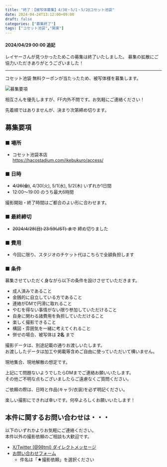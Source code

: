 ```yaml
---
title: "終了：【被写体募集】4/30・5/1・5/2@コセット池袋"
date: 2024-04-24T13:12:00+09:00
draft: false
categories: ["募集終了"]
tags: ["コセット池袋","関東"]
---
```


#### 2024/04/29 00:00 追記

レイヤーさんが見つかったためこの募集は終了いたしました。
募集の拡散にご協力いただきありがとうございました！

---

コセット池袋 無料クーポンが当たったため、被写体様を募集します。

![募集要項](/posts/2024/042401/coset_finish.webp)

相互さんを優先しますが、FF内外不問です。お気軽にご連絡ください！

先着順ではありませんが、決まり次第締め切ります。

## 募集要項

### ■ 場所

* コセット池袋本店  
https://hacostadium.com/ikebukuro/access/

### ■ 日時

* ~~4/26(金)~~, 4/30(火), 5/1(水), 5/2(木) いずれか1日間
* 12:00〜19:00 のうち最大6時間

撮影開始・終了時間はご都合のよい形に合わせます。

### ■ 最終締切

* ~~2024/4/28(日) 23:59(JST) まで~~ 締め切りました

### ■ 費用

* 今回に限り、スタジオのチケット代はこちらで全額負担します


### ■ 条件

募集させていただく身ながら以下の条件を設けさせていただきます。

* 成人済みであること
* 金銭的に自立している方であること
* 連絡がDMで円滑に取れること
* やむを得ない事情がない限り参加していただけること
* 自身に関わる諸費用を負担していただけること
* 楽しく撮影できること
* 構図・雰囲気を一緒に考えてくれること
* 併せの場合、被写体は **2名** まで

撮影データは、別途記載の通りお渡しいたします。  
お渡ししたデータは加工や掲載等含めご自由に使っていただいて構いません。

現地集合、現地解散の想定です。

上記にて問題ないようでしたらDMまでご連絡お願いいたします。  
その他ご不明な点もございましたらご遠慮なくご質問ください。

ご依頼の際は、日時と作品(キャラ/衣装)を必ず明記ください。

楽しい撮影にできれば幸いです。何卒よろしくお願いいたします！

## 本件に関するお問い合わせは・・・

以下のいずれかよりお気軽にご連絡ください。  
本件以外の撮影依頼のご相談も大歓迎です。

* [X/Twitter (@98tml) ダイレクトメッセージ](https://twitter.com/98tml/)
* [お問い合わせフォーム](https://t98.info/contact/) 
    * 件名は「★撮影依頼」を選択ください